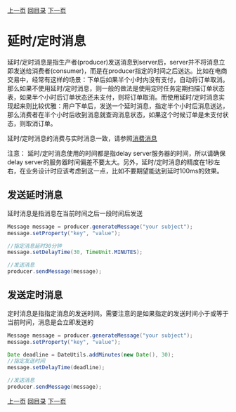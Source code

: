 [上一页](consumer.md)
[回目录](../../README_QMQ.md)
[下一页](tag.md)

# 延时/定时消息

延时/定时消息是指生产者(producer)发送消息到server后，server并不将消息立即发送给消费者(consumer)，而是在producer指定的时间之后送达。比如在电商交易中，经常有这样的场景：下单后如果半个小时内没有支付，自动将订单取消。那么如果不使用延时/定时消息，则一般的做法是使用定时任务定期扫描订单状态表，如果半个小时后订单状态还未支付，则将订单取消。而使用延时/定时消息实现起来则比较优雅：用户下单后，发送一个延时消息，指定半个小时后消息送达，那么消费者在半个小时后收到消息就查询消息状态，如果这个时候订单是未支付状态，则取消订单。

延时/定时消息的消费与实时消息一致，请参照[消费消息](consumer.md)

注意： 延时/定时消息使用的时间都是指delay server服务器的时间，所以请确保delay server的服务器时间偏差不要太大。另外，延时/定时消息的精度在1秒左右，在业务设计时应该考虑到这一点，比如不要期望能达到延时100ms的效果。

## 发送延时消息

延时消息是指消息在当前时间之后一段时间后发送

```java
Message message = producer.generateMessage("your subject");
message.setProperty("key", "value");

//指定消息延时30分钟
message.setDelayTime(30, TimeUnit.MINUTES);

//发送消息
producer.sendMessage(message);
```

## 发送定时消息

定时消息是指指定消息的发送时间。需要注意的是如果指定的发送时间小于或等于当前时间，消息是会立即发送的

```java
Message message = producer.generateMessage("your subject");
message.setProperty("key", "value");

Date deadline = DateUtils.addMinutes(new Date(), 30);
//指定发送时间
message.setDelayTime(deadline);

//发送消息
producer.sendMessage(message);
```

[上一页](consumer.md)
[回目录](../../README_QMQ.md)
[下一页](tag.md)
